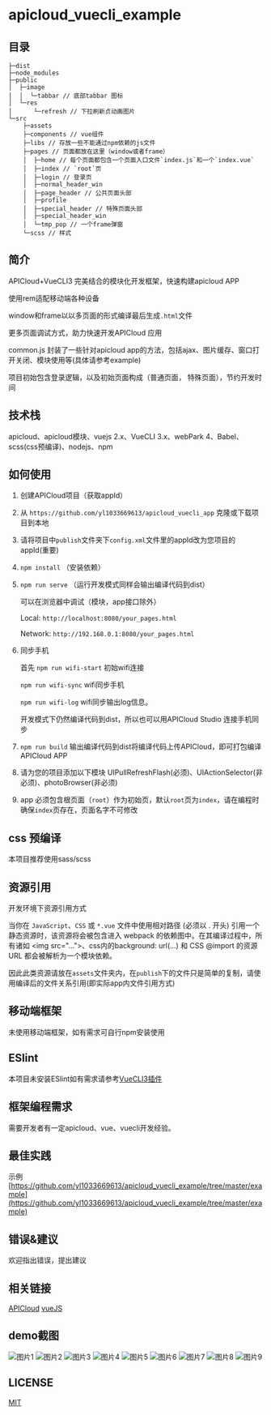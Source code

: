 # apicloud_vuecli_example

## 目录

```
├─dist
├─node_modules
├─public
│  ├─image
│  │  └─tabbar // 底部tabbar 图标
│  └─res
│      └─refresh // 下拉刷新贞动画图片
└─src
    ├─assets
    ├─components // vue组件
    ├─libs // 存放一些不能通过npm依赖的js文件
    ├─pages // 页面都放在这里（window或者frame）
    │  ├─home // 每个页面都包含一个页面入口文件`index.js`和一个`index.vue`
    │  ├─index // `root`页
    │  ├─login // 登录页
    │  ├─normal_header_win
    │  ├─page_header // 公共页面头部
    │  ├─profile
    │  ├─special_header // 特殊页面头部
    │  ├─special_header_win
    │  └─tmp_pop // 一个frame弹窗
    └─scss // 样式
```

## 简介

APICloud+VueCLI3 完美结合的模块化开发框架，快速构建apicloud APP

使用rem适配移动端各种设备

window和frame以以多页面的形式编译最后生成`.html`文件

更多页面调试方式，助力快速开发APICloud 应用

common.js 封装了一些针对apicloud app的方法，包括ajax、图片缓存、窗口打开关闭、模块使用等(具体请参考example)

项目初始包含登录逻辑，以及初始页面构成（普通页面， 特殊页面），节约开发时间

## 技术栈

apicloud、apicloud模块、vuejs 2.x、VueCLI 3.x、webPark 4、Babel、scss(css预编译)、nodejs、npm

## 如何使用

1. 创建APICloud项目（获取appId）

2. 从 `https://github.com/yl1033669613/apicloud_vuecli_app` 克隆或下载项目到本地

3. 请将项目中`publish`文件夹下`config.xml`文件里的appId改为您项目的appId(重要)

4. `npm install` （安装依赖）

5. `npm run serve` （运行开发模式同样会输出编译代码到dist）

    可以在浏览器中调试（模块，app接口除外）

    Local: `http://localhost:8080/your_pages.html`

    Network: `http://192.168.0.1:8080/your_pages.html`

6. 同步手机

    首先 `npm run wifi-start` 初始wifi连接

    `npm run wifi-sync` wifi同步手机

    `npm run wifi-log` wifi同步输出log信息。

    开发模式下仍然编译代码到dist，所以也可以用APICloud Studio 连接手机同步

7. `npm run build` 输出编译代码到dist将编译代码上传APICloud，即可打包编译APICloud APP

8. 请为您的项目添加以下模块 UIPullRefreshFlash(必须)、UIActionSelector(非必须)、photoBrowser(非必须)

9. app 必须包含根页面（`root`）作为初始页，默认`root`页为`index`，请在编程时确保`index`页存在，页面名字不可修改

## css 预编译

本项目推荐使用sass/scss

## 资源引用

开发环境下资源引用方式

当你在 `JavaScript`、`CSS` 或 `*.vue` 文件中使用相对路径 (必须以 . 开头) 引用一个静态资源时，该资源将会被包含进入 webpack 的依赖图中。在其编译过程中，所有诸如 &lt;img src="...">、css内的background: url(...) 和 CSS @import 的资源 URL 都会被解析为一个模块依赖。

因此此类资源请放在`assets`文件夹内，在`publish`下的文件只是简单的复制，请使用编译后的文件关系引用(即实际app内文件引用方式)

## 移动端框架

未使用移动端框架，如有需求可自行npm安装使用

## ESlint

本项目未安装ESlint如有需求请参考[VueCLI3插件](https://cli.vuejs.org/zh/guide/plugins-and-presets.html#%E6%8F%92%E4%BB%B6)

## 框架编程需求

需要开发者有一定apicloud、vue、vuecli开发经验。

## 最佳实践

示例[https://github.com/yl1033669613/apicloud_vuecli_example/tree/master/example](https://github.com/yl1033669613/apicloud_vuecli_example/tree/master/example)

## 错误&建议

欢迎指出错误，提出建议

## 相关链接

[APICloud](https://www.apicloud.com/)
[vueJS](https://cn.vuejs.org/)

## demo截图

![图片1](https://github.com/yl1033669613/apicloud_vuecli_example/blob/master/example/example_pic/1.jpg)
![图片2](https://github.com/yl1033669613/apicloud_vuecli_example/blob/master/example/example_pic/2.jpg)
![图片3](https://github.com/yl1033669613/apicloud_vuecli_example/blob/master/example/example_pic/3.jpg)
![图片4](https://github.com/yl1033669613/apicloud_vuecli_example/blob/master/example/example_pic/4.jpg)
![图片5](https://github.com/yl1033669613/apicloud_vuecli_example/blob/master/example/example_pic/5.jpg)
![图片6](https://github.com/yl1033669613/apicloud_vuecli_example/blob/master/example/example_pic/6.jpg)
![图片7](https://github.com/yl1033669613/apicloud_vuecli_example/blob/master/example/example_pic/7.jpg)
![图片8](https://github.com/yl1033669613/apicloud_vuecli_example/blob/master/example/example_pic/8.jpg)
![图片9](https://github.com/yl1033669613/apicloud_vuecli_example/blob/master/example/example_pic/9.jpg)

## LICENSE

[MIT](https://github.com/yl1033669613/apicloud_vuecli_example/blob/master/LICENSE)